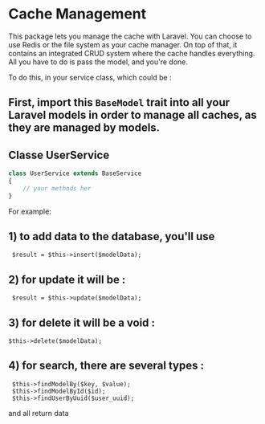 # Cache Management

This package lets you manage the cache with Laravel. You can choose to use Redis or the file system as your cache manager. On top of that, it contains an integrated CRUD system where the cache handles everything. All you have to do is pass the model, and you're done.

To do this, in your service class, which could be :

## First, import this ``BaseModel`` trait into all your Laravel models in order to manage all caches, as they are managed by models.
   
## Classe UserService

```php
class UserService extends BaseService
{
    // your methods her
}
```
For example:

## 1) to add data to the database, you'll use
     $result = $this->insert($modelData);

## 2) for update it will be :
     $result = $this->update($modelData);

## 3) for delete it will be a void :
    $this->delete($modelData);

## 4) for search, there are several types :
     $this->findModelBy($key, $value);
     $this->findModelById($id);
     $this->findUserByUuid($user_uuid);

and all return data
